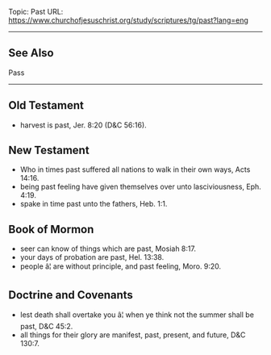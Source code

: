 Topic: Past
URL: https://www.churchofjesuschrist.org/study/scriptures/tg/past?lang=eng

---

## See Also

Pass

---

## Old Testament

- harvest is past, Jer. 8:20 (D&C 56:16).

## New Testament

- Who in times past suffered all nations to walk in their own ways, Acts 14:16.
- being past feeling have given themselves over unto lasciviousness, Eph. 4:19.
- spake in time past unto the fathers, Heb. 1:1.

## Book of Mormon

- seer can know of things which are past, Mosiah 8:17.
- your days of probation are past, Hel. 13:38.
- people â¦ are without principle, and past feeling, Moro. 9:20.

## Doctrine and Covenants

- lest death shall overtake you â¦ when ye think not the summer shall be past, D&C 45:2.
- all things for their glory are manifest, past, present, and future, D&C 130:7.

